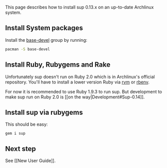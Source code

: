 This page describes how to install sup 0.13.x on an up-to-date Archlinux
system.

## Install System packages

Install the [base-devel] group by running:

```bash
pacman -S base-devel
```

## Install Ruby, Rubygems and Rake

Unfortunately sup doesn't run on Ruby 2.0
which is in Archlinux's official repository.
You'll have to install a lower version Ruby via [rvm] or [rbenv].

For now it is recommended to use Ruby 1.9.3 to run sup.
But development to make sup run on Ruby 2.0 is [[on the way|Development#Sup-0.14]].

## Install sup via rubygems

This should be easy:

```
gem i sup
```

## Next step

See [[New User Guide]].

[base-devel]: https://www.archlinux.org/groups/x86_64/base-devel/
[rvm]: https://rvm.io/
[rbenv]: http://github.com/sstephenson/rbenv
